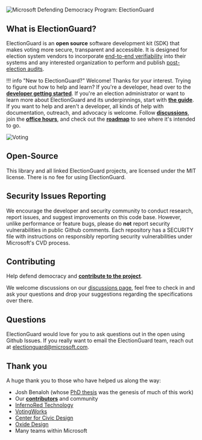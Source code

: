 #

![Microsoft Defending Democracy Program: ElectionGuard][election-guard-banner]

## What is ElectionGuard?

ElectionGuard is an **open source** software development kit (SDK) that makes voting more secure, transparent and accessible. It is designed for election system vendors to incorporate [end-to-end verifiability][glossary-end-to-end-verifiable] into their systems and any interested organization to perform and publish [post-election audits][glossary-post-election-audit].

!!! info "New to ElectionGuard?"
    Welcome! Thanks for your interest. Trying to figure out how to help and learn? If you're a developer, head over to the [**developer getting started**][develop-getting-started]. If you're an election administrator or want to learn more about ElectionGuard and its underpinnings, start with [**the guide**][configure-an-election]. If you want to help and aren't a developer, all kinds of help with documentation, outreach, and advocacy is welcome. Follow [**discussions**][election-guard-discussions], join the [**office hours**][weekly-office-hours], and check out the [**roadmap**][roadmap] to see where it's intended to go.

![Voting][casting-ballot]

## Open-Source

This library and all linked ElectionGuard projects, are licensed under the MIT license. There is no fee for using ElectionGuard.

## Security Issues Reporting

We encourage the developer and security community to conduct research, report issues, and suggest improvements on this code base. However, unlike performance or feature bugs, please do **not** report security vulnerabilities in public Github comments. Each repository has a SECURITY file with instructions on responsibly reporting security vulnerabilities under Microsoft's CVD process.

## Contributing

Help defend democracy and **[contribute to the project][contribute-index]**.

We welcome discussions on our [discussions page][election-guard-discussions], feel free to check in and ask your questions and drop your suggestions regarding the specifications over there.

## Questions

ElectionGuard would love for you to ask questions out in the open using Github Issues. If you really want to email the ElectionGuard team, reach out at [electionguard@microsoft.com][election-guard-email].

## Thank you

A huge thank you to those who have helped us along the way:

- Josh Benaloh (whose [PhD thesis][verifiable-search-ballot-elections-paper] was the genesis of much of this work)
- Our [**contributors**][contribute-index] and community
- [InfernoRed Technology][infernored]
- [VotingWorks][voting-works]
- [Center for Civic Design][center-for-civic-design]
- [Oxide Design][oxide-design]
- Many teams within Microsoft

<!-- Links -->
[election-guard-banner]: images/electionguard-banner.svg "ElectionGuard banner"
[casting-ballot]: images/undraw/voting.svg "Image of people casting ballots"

[election-guard-discussions]: https://github.com/microsoft/electionguard/discussions "ElectionGuard Discussions page"
[election-guard-email]: mailto:electionguard@microsoft.com "electionguard@microsoft.com"
[weekly-office-hours]: https://github.com/microsoft/electionguard/discussions/78
[verifiable-search-ballot-elections-paper]: https://www.microsoft.com/en-us/research/publication/verifiable-secret-ballot-elections/ "Verifiable Secret-Ballot Elections - Microsoft Research, Josh Benaloh"
[infernored]: https://infernored.com/ "InfernoRed"
[voting-works]: https://voting.works/ "Voting works - Elections you can trust"
[center-for-civic-design]: https://civicdesign.org/ "Center for Civic Design"
[oxide-design]: https://oxidedesign.com/ "Oxide Design"

[contribute-index]: contribute/index.md "Contributors"
[glossary-end-to-end-verifiable]: overview/Glossary/#end-to-end-verifiable-elections "End-to-End Verifiable Elections"
[glossary-post-election-audit]: overview/Glossary/#post-election-audit "Post-election audit"
[develop-getting-started]: develop/Getting_Started.md "Developer - Getting Started"
[configure-an-election]: basics/steps/0_Configure_Election.md "Configure an Election"
[roadmap]: overview/Roadmap.md "ElectionGuard - Roadmap"
